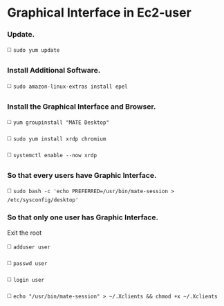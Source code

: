 # Graphical Interface in Ec2-user

### Update.

◻️ `sudo yum update`

### Install Additional Software.

◻️ `sudo amazon-linux-extras install epel`

### Install the Graphical Interface and Browser.

◻️ `yum groupinstall "MATE Desktop"`

◻️ `sudo yum install xrdp chromium`

◻️ `systemctl enable --now xrdp`

### So that every users have Graphic Interface.

◻️ `sudo bash -c 'echo PREFERRED=/usr/bin/mate-session > /etc/sysconfig/desktop'`

### So that only one user has Graphic Interface.
Exit the root

◻️ `adduser user`

◻️ `passwd user`

◻️ `login user`

◻️ `echo "/usr/bin/mate-session" > ~/.Xclients && chmod +x ~/.Xclients`
